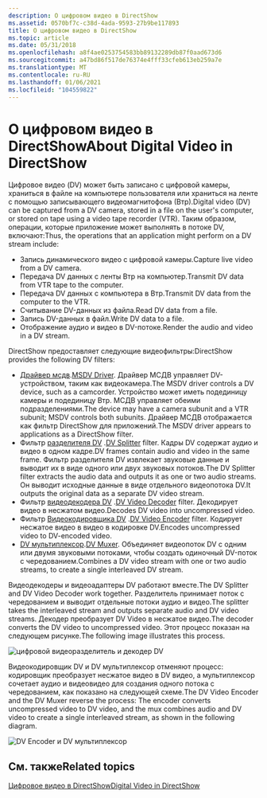 ```yaml
---
description: О цифровом видео в DirectShow
ms.assetid: 0570bf7c-c38d-4ada-9593-27b9be117893
title: О цифровом видео в DirectShow
ms.topic: article
ms.date: 05/31/2018
ms.openlocfilehash: a8f4ae0253754583bb89132289db87f0aad673d6
ms.sourcegitcommit: a47bd86f517de76374e4fff33cfeb613eb259a7e
ms.translationtype: MT
ms.contentlocale: ru-RU
ms.lasthandoff: 01/06/2021
ms.locfileid: "104559822"
---
```

# <a name="about-digital-video-in-directshow"></a><span data-ttu-id="0a4a3-103">О цифровом видео в DirectShow</span><span class="sxs-lookup"><span data-stu-id="0a4a3-103">About Digital Video in DirectShow</span></span>

<span data-ttu-id="0a4a3-104">Цифровое видео (DV) может быть записано с цифровой камеры, храниться в файле на компьютере пользователя или храниться на ленте с помощью записывающего видеомагнитофона (Втр).</span><span class="sxs-lookup"><span data-stu-id="0a4a3-104">Digital video (DV) can be captured from a DV camera, stored in a file on the user's computer, or stored on tape using a video tape recorder (VTR).</span></span> <span data-ttu-id="0a4a3-105">Таким образом, операции, которые приложение может выполнять в потоке DV, включают:</span><span class="sxs-lookup"><span data-stu-id="0a4a3-105">Thus, the operations that an application might perform on a DV stream include:</span></span>

-   <span data-ttu-id="0a4a3-106">Запись динамического видео с цифровой камеры.</span><span class="sxs-lookup"><span data-stu-id="0a4a3-106">Capture live video from a DV camera.</span></span>
-   <span data-ttu-id="0a4a3-107">Передача DV данных с ленты Втр на компьютер.</span><span class="sxs-lookup"><span data-stu-id="0a4a3-107">Transmit DV data from VTR tape to the computer.</span></span>
-   <span data-ttu-id="0a4a3-108">Передача DV данных с компьютера в Втр.</span><span class="sxs-lookup"><span data-stu-id="0a4a3-108">Transmit DV data from the computer to the VTR.</span></span>
-   <span data-ttu-id="0a4a3-109">Считывание DV-данных из файла.</span><span class="sxs-lookup"><span data-stu-id="0a4a3-109">Read DV data from a file.</span></span>
-   <span data-ttu-id="0a4a3-110">Запись DV-данных в файл.</span><span class="sxs-lookup"><span data-stu-id="0a4a3-110">Write DV data to a file.</span></span>
-   <span data-ttu-id="0a4a3-111">Отображение аудио и видео в DV-потоке.</span><span class="sxs-lookup"><span data-stu-id="0a4a3-111">Render the audio and video in a DV stream.</span></span>

<span data-ttu-id="0a4a3-112">DirectShow предоставляет следующие видеофильтры:</span><span class="sxs-lookup"><span data-stu-id="0a4a3-112">DirectShow provides the following DV filters:</span></span>

-   <span data-ttu-id="0a4a3-113">[Драйвер мсдв](msdv-driver.md).</span><span class="sxs-lookup"><span data-stu-id="0a4a3-113">[MSDV Driver](msdv-driver.md).</span></span> <span data-ttu-id="0a4a3-114">Драйвер МСДВ управляет DV-устройством, таким как видеокамера.</span><span class="sxs-lookup"><span data-stu-id="0a4a3-114">The MSDV driver controls a DV device, such as a camcorder.</span></span> <span data-ttu-id="0a4a3-115">Устройство может иметь подединицу камеры и подединицу Втр. МСДВ управляет обеими подразделениями.</span><span class="sxs-lookup"><span data-stu-id="0a4a3-115">The device may have a camera subunit and a VTR subunit; MSDV controls both subunits.</span></span> <span data-ttu-id="0a4a3-116">Драйвер МСДВ отображается как фильтр DirectShow для приложений.</span><span class="sxs-lookup"><span data-stu-id="0a4a3-116">The MSDV driver appears to applications as a DirectShow filter.</span></span>
-   <span data-ttu-id="0a4a3-117">Фильтр [разделителя DV](dv-splitter-filter.md) .</span><span class="sxs-lookup"><span data-stu-id="0a4a3-117">[DV Splitter](dv-splitter-filter.md) filter.</span></span> <span data-ttu-id="0a4a3-118">Кадры DV содержат аудио и видео в одном кадре.</span><span class="sxs-lookup"><span data-stu-id="0a4a3-118">DV frames contain audio and video in the same frame.</span></span> <span data-ttu-id="0a4a3-119">Фильтр разделителя DV извлекает звуковые данные и выводит их в виде одного или двух звуковых потоков.</span><span class="sxs-lookup"><span data-stu-id="0a4a3-119">The DV Splitter filter extracts the audio data and outputs it as one or two audio streams.</span></span> <span data-ttu-id="0a4a3-120">Он выводит исходные данные в виде отдельного видеопотока DV.</span><span class="sxs-lookup"><span data-stu-id="0a4a3-120">It outputs the original data as a separate DV video stream.</span></span>
-   <span data-ttu-id="0a4a3-121">Фильтр [видеодекодера DV](dv-video-decoder-filter.md) .</span><span class="sxs-lookup"><span data-stu-id="0a4a3-121">[DV Video Decoder](dv-video-decoder-filter.md) filter.</span></span> <span data-ttu-id="0a4a3-122">Декодирует видео в несжатом видео.</span><span class="sxs-lookup"><span data-stu-id="0a4a3-122">Decodes DV video into uncompressed video.</span></span>
-   <span data-ttu-id="0a4a3-123">Фильтр [Видеокодировщика DV](dv-video-encoder-filter.md) .</span><span class="sxs-lookup"><span data-stu-id="0a4a3-123">[DV Video Encoder](dv-video-encoder-filter.md) filter.</span></span> <span data-ttu-id="0a4a3-124">Кодирует несжатое видео в видео в кодировке DV.</span><span class="sxs-lookup"><span data-stu-id="0a4a3-124">Encodes uncompressed video to DV-encoded video.</span></span>
-   <span data-ttu-id="0a4a3-125">[DV мультиплексор](dv-muxer-filter.md).</span><span class="sxs-lookup"><span data-stu-id="0a4a3-125">[DV Muxer](dv-muxer-filter.md).</span></span> <span data-ttu-id="0a4a3-126">Объединяет видеопоток DV с одним или двумя звуковыми потоками, чтобы создать одиночный DV-поток с чередованием.</span><span class="sxs-lookup"><span data-stu-id="0a4a3-126">Combines a DV video stream with one or two audio streams, to create a single interleaved DV stream.</span></span>

<span data-ttu-id="0a4a3-127">Видеодекодеры и видеоадаптеры DV работают вместе.</span><span class="sxs-lookup"><span data-stu-id="0a4a3-127">The DV Splitter and DV Video Decoder work together.</span></span> <span data-ttu-id="0a4a3-128">Разделитель принимает поток с чередованием и выводит отдельные потоки аудио и видео.</span><span class="sxs-lookup"><span data-stu-id="0a4a3-128">The splitter takes the interleaved stream and outputs separate audio and DV video streams.</span></span> <span data-ttu-id="0a4a3-129">Декодер преобразует DV Video в несжатое видео.</span><span class="sxs-lookup"><span data-stu-id="0a4a3-129">The decoder converts the DV video to uncompressed video.</span></span> <span data-ttu-id="0a4a3-130">Этот процесс показан на следующем рисунке.</span><span class="sxs-lookup"><span data-stu-id="0a4a3-130">The following image illustrates this process.</span></span>

![цифровой видеоразделитель и декодер DV](images/dv-filters1.png)

<span data-ttu-id="0a4a3-132">Видеокодировщик DV и DV мультиплексор отменяют процесс: кодировщик преобразует несжатое видео в DV видео, а мультиплексор сочетает аудио и видеовидео для создания одного потока с чередованием, как показано на следующей схеме.</span><span class="sxs-lookup"><span data-stu-id="0a4a3-132">The DV Video Encoder and the DV Muxer reverse the process: The encoder converts uncompressed video to DV video, and the mux combines audio and DV video to create a single interleaved stream, as shown in the following diagram.</span></span>

![DV Encoder и DV мультиплексор](images/dv-filters2.png)

## <a name="related-topics"></a><span data-ttu-id="0a4a3-134">См. также</span><span class="sxs-lookup"><span data-stu-id="0a4a3-134">Related topics</span></span>

<dl> <dt>

[<span data-ttu-id="0a4a3-135">Цифровое видео в DirectShow</span><span class="sxs-lookup"><span data-stu-id="0a4a3-135">Digital Video in DirectShow</span></span>](digital-video-in-directshow.md)
</dt> </dl>

 

 



